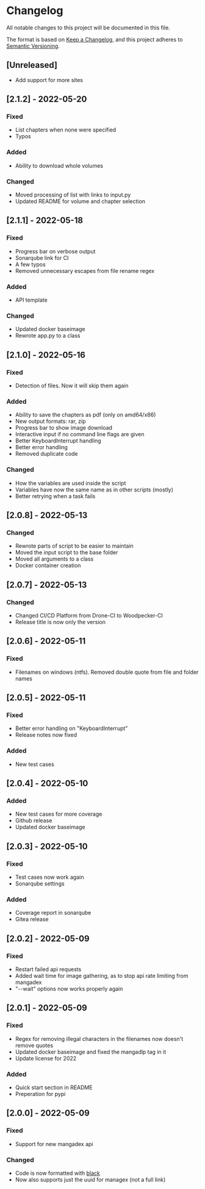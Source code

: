 # Changelog

All notable changes to this project will be documented in this file.

The format is based on [Keep a Changelog](https://keepachangelog.com/en/1.0.0/), and this project adheres
to [Semantic Versioning](https://semver.org/spec/v2.0.0.html).

## [Unreleased]

- Add support for more sites


## [2.1.2] - 2022-05-20

### Fixed
- List chapters when none were specified
- Typos

### Added
- Ability to download whole volumes

### Changed
- Moved processing of list with links to input.py
- Updated README for volume and chapter selection


## [2.1.1] - 2022-05-18

### Fixed
- Progress bar on verbose output
- Sonarqube link for CI
- A few typos
- Removed unnecessary escapes from file rename regex

### Added
- API template

### Changed
- Updated docker baseimage
- Rewrote app.py to a class


## [2.1.0] - 2022-05-16

### Fixed
- Detection of files. Now it will skip them again

### Added
- Ability to save the chapters as pdf (only on amd64/x86)
- New output formats: rar, zip
- Progress bar to show image download
- Interactive input if no command line flags are given
- Better KeyboardInterrupt handling
- Better error handling
- Removed duplicate code

### Changed
- How the variables are used inside the script
- Variables have now the same name as in other scripts (mostly)
- Better retrying when a task fails


## [2.0.8] - 2022-05-13

### Changed
- Rewrote parts of script to be easier to maintain
- Moved the input script to the base folder
- Moved all arguments to a class
- Docker container creation

## [2.0.7] - 2022-05-13

### Changed
- Changed CI/CD Platform from Drone-CI to Woodpecker-CI
- Release title is now only the version

## [2.0.6] - 2022-05-11

### Fixed
- Filenames on windows (ntfs). Removed double quote from file and folder names


## [2.0.5] - 2022-05-11

### Fixed
- Better error handling on "KeyboardInterrupt"
- Release notes now fixed

### Added
- New test cases


## [2.0.4] - 2022-05-10

### Added

- New test cases for more coverage
- Github release
- Updated docker baseimage

## [2.0.3] - 2022-05-10

### Fixed

- Test cases now work again
- Sonarqube settings

### Added

- Coverage report in sonarqube
- Gitea release

## [2.0.2] - 2022-05-09

### Fixed

- Restart failed api requests
- Added wait time for image gathering, as to stop api rate limiting from mangadex
- "--wait" options now works properly again

## [2.0.1] - 2022-05-09

### Fixed

- Regex for removing illegal characters in the filenames now doesn't remove quotes
- Updated docker baseimage and fixed the mangadlp tag in it
- Update license for 2022

### Added

- Quick start section in README
- Preperation for pypi

## [2.0.0] - 2022-05-09

### Fixed

- Support for new mangadex api

### Changed

- Code is now formatted with [black](https://github.com/psf/black)
- Now also supports just the uuid for managex (not a full link)
